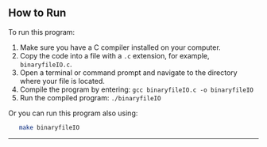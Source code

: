 ## How to Run

To run this program:

1. Make sure you have a C compiler installed on your computer.
2. Copy the code into a file with a `.c` extension, for example, `binaryfileIO.c`.
3. Open a terminal or command prompt and navigate to the directory where your file is located.
4. Compile the program by entering: `gcc binaryfileIO.c -o binaryfileIO`
5. Run the compiled program: `./binaryfileIO`

Or you can run this program also using:

```bash
   make binaryfileIO
```

---